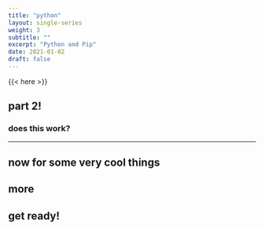 ```yaml
---
title: "python"
layout: single-series
weight: 3
subtitle: ""
excerpt: "Python and Pip"
date: 2021-01-02
draft: false
---
```


{{< here >}}


## part 2!

### does this work?

---

## now for some very cool things

## more

## get ready!
